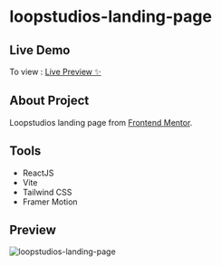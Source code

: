 # loopstudios-landing-page

## Live Demo

To view : <a href="https://loopstudios-landing-page-rajkp10.netlify.app" target="_blaank">Live Preview ✨</a>

## About Project

Loopstudios landing page from <a href="https://www.frontendmentor.io/">Frontend Mentor</a>.<br />

## Tools

<ul>
  <li>ReactJS</li>
  <li>Vite</li>
  <li>Tailwind CSS</li>
  <li>Framer Motion</li>
</ul>

## Preview

![loopstudios-landing-page](https://github.com/rajkp10/loopstudios-landing-page/assets/96880670/728d491c-86d3-4fcf-a96a-0d964865e4a9)
